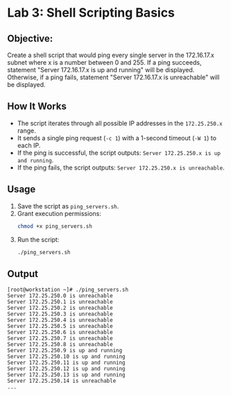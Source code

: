 # Lab 3: Shell Scripting Basics


## Objective: 
Create a shell script that would ping every single server in the 172.16.17.x subnet where x is a number between 0 and 255. If a ping succeeds, statement "Server 172.16.17.x is up and running" will be displayed. Otherwise, if a ping fails, statement "Server 172.16.17.x is unreachable" will be displayed.



## How It Works
- The script iterates through all possible IP addresses in the `172.25.250.x` range.
- It sends a single ping request (`-c 1`) with a 1-second timeout (`-W 1`) to each IP.
- If the ping is successful, the script outputs: `Server 172.25.250.x is up and running`.
- If the ping fails, the script outputs: `Server 172.25.250.x is unreachable`.


## Usage
1. Save the script as `ping_servers.sh`.
2. Grant execution permissions:
   ```bash
   chmod +x ping_servers.sh
   ```
3. Run the script:
   ```bash
   ./ping_servers.sh
   ```

##  Output
```
[root@workstation ~]# ./ping_servers.sh
Server 172.25.250.0 is unreachable
Server 172.25.250.1 is unreachable
Server 172.25.250.2 is unreachable
Server 172.25.250.3 is unreachable
Server 172.25.250.4 is unreachable
Server 172.25.250.5 is unreachable
Server 172.25.250.6 is unreachable
Server 172.25.250.7 is unreachable
Server 172.25.250.8 is unreachable
Server 172.25.250.9 is up and running
Server 172.25.250.10 is up and running
Server 172.25.250.11 is up and running
Server 172.25.250.12 is up and running
Server 172.25.250.13 is up and running
Server 172.25.250.14 is unreachable
...
```


